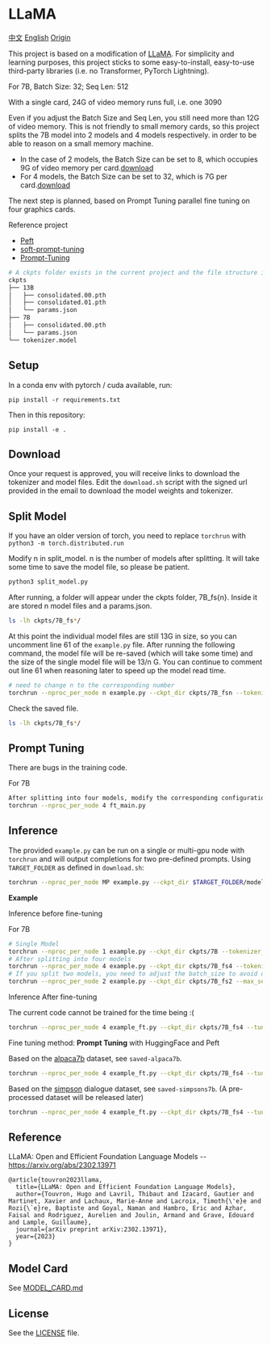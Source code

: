# LLaMA 

[中文](README.md) [English](README.EN.md) [Origin](README.LLaMA.md)

This project is based on a modification of [LLaMA](https://github.com/facebookresearch/llama). For simplicity and learning purposes, this project sticks to some easy-to-install, easy-to-use third-party libraries (i.e. no Transformer, PyTorch Lightning).

For 7B, Batch Size: 32; Seq Len: 512

With a single card, 24G of video memory runs full, i.e. one 3090

Even if you adjust the Batch Size and Seq Len, you still need more than 12G of video memory. This is not friendly to small memory cards, so this project splits the 7B model into 2 models and 4 models respectively. in order to be able to reason on a small memory machine.

- In the case of 2 models, the Batch Size can be set to 8, which occupies 9G of video memory per card.[download](https://huggingface.co/wnma3mz/llama_fs2_7B/tree/main)
- For 4 models, the Batch Size can be set to 32, which is 7G per card.[download](https://huggingface.co/wnma3mz/llama_fs4_7B/tree/main)

The next step is planned, based on Prompt Tuning parallel fine tuning on four graphics cards.

Reference project

- [Peft](https://github.com/huggingface/peft)
- [soft-prompt-tuning](https://github.com/kipgparker/soft-prompt-tuning/)
- [Prompt-Tuning](https://github.com/mkshing/Prompt-Tuning/)


```bash
# A ckpts folder exists in the current project and the file structure is roughly as shown below.
ckpts
├── 13B
│   ├── consolidated.00.pth
│   ├── consolidated.01.pth
│   └── params.json
├── 7B
│   ├── consolidated.00.pth
│   └── params.json
└── tokenizer.model
```


## Setup

In a conda env with pytorch / cuda available, run:
```
pip install -r requirements.txt
```
Then in this repository:
```
pip install -e .
```

## Download

Once your request is approved, you will receive links to download the tokenizer and model files.
Edit the `download.sh` script with the signed url provided in the email to download the model weights and tokenizer.

## Split Model

If you have an older version of torch, you need to replace `torchrun` with `python3 -m torch.distributed.run`

Modify n in split_model. n is the number of models after splitting. It will take some time to save the model file, so please be patient.
```bash
python3 split_model.py
```

After running, a folder will appear under the ckpts folder, 7B_fs{n}. Inside it are stored n model files and a params.json.

```bash
ls -lh ckpts/7B_fs*/
```

At this point the individual model files are still 13G in size, so you can uncomment line 61 of the ``example.py`` file. After running the following command, the model file will be re-saved (which will take some time) and the size of the single model file will be 13/n G. You can continue to comment out line 61 when reasoning later to speed up the model read time.
```bash
# need to change n to the corresponding number
torchrun --nproc_per_node n example.py --ckpt_dir ckpts/7B_fsn --tokenizer_path ckpts/tokenizer.model
```

Check the saved file.
```bash
ls -lh ckpts/7B_fs*/
```

## Prompt Tuning

There are bugs in the training code.

For 7B
```bash
After splitting into four models, modify the corresponding configuration params in ft_main.py
torchrun --nproc_per_node 4 ft_main.py
```

## Inference

The provided `example.py` can be run on a single or multi-gpu node with `torchrun` and will output completions for two pre-defined prompts. Using `TARGET_FOLDER` as defined in `download.sh`:
```bash
torchrun --nproc_per_node MP example.py --ckpt_dir $TARGET_FOLDER/model_size --tokenizer_path $TARGET_FOLDER/tokenizer.model
```

**Example**

Inference before fine-tuning

For 7B
```bash
# Single Model
torchrun --nproc_per_node 1 example.py --ckpt_dir ckpts/7B --tokenizer_path ckpts/tokenizer.model
# After splitting into four models
torchrun --nproc_per_node 4 example.py --ckpt_dir ckpts/7B_fs4 --tokenizer_path ckpts/tokenizer.model
# If you split two models, you need to adjust the batch_size to avoid oversizing the memory
torchrun --nproc_per_node 2 example.py --ckpt_dir ckpts/7B_fs2 --max_seq_len 512 --max_batch_size 5 --tokenizer_path ckpts/tokenizer.model
```

Inference After fine-tuning

The current code cannot be trained for the time being :(
  
```bash
torchrun --nproc_per_node 4 example_ft.py --ckpt_dir ckpts/7B_fs4 --tuning_ckpt_dir ckpts/7B_ft4 --tokenizer_path ckpts/tokenizer.model
```


Fine tuning method: **Prompt Tuning** with HuggingFace and Peft

Based on the [alpaca7b](https://github.com/tatsu-lab/stanford_alpaca/blob/main/alpaca_data.json) dataset, see `saved-alpaca7b`.

```bash
torchrun --nproc_per_node 4 example_ft.py --ckpt_dir ckpts/7B_fs4 --tuning_ckpt_path saved-alpaca7b/adapter_model.bin --tokenizer_path ckpts/tokenizer.model
```

Based on the [simpson](https://replicate.com/blog/fine-tune-llama-to-speak-like-homer-simpson) dialogue dataset, see `saved-simpsons7b`. (A pre-processed dataset will be released later)

```bash
torchrun --nproc_per_node 4 example_ft.py --ckpt_dir ckpts/7B_fs4 --tuning_ckpt_path saved-simpsons7b/adapter_model.bin --tokenizer_path ckpts/tokenizer.model
```

## Reference

LLaMA: Open and Efficient Foundation Language Models -- https://arxiv.org/abs/2302.13971

```
@article{touvron2023llama,
  title={LLaMA: Open and Efficient Foundation Language Models},
  author={Touvron, Hugo and Lavril, Thibaut and Izacard, Gautier and Martinet, Xavier and Lachaux, Marie-Anne and Lacroix, Timoth{\'e}e and Rozi{\`e}re, Baptiste and Goyal, Naman and Hambro, Eric and Azhar, Faisal and Rodriguez, Aurelien and Joulin, Armand and Grave, Edouard and Lample, Guillaume},
  journal={arXiv preprint arXiv:2302.13971},
  year={2023}
}
```

## Model Card
See [MODEL_CARD.md](MODEL_CARD.md)

## License
See the [LICENSE](LICENSE) file.
